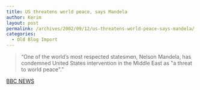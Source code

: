 ```yaml
---
title: US threatens world peace, says Mandela
author: Kerim
layout: post
permalink: /archives/2002/09/12/us-threatens-world-peace-says-mandela/
categories:
  - Old Blog Import
---
```


>   &#8220;One of the world&#8217;s most respected statesmen, Nelson Mandela, has condemned United States intervention in the Middle East as "a threat to world peace".&#8221;


<a href="http://news.bbc.co.uk/2/hi/africa/2251067.stm" onclick="_gaq.push(['_trackEvent', 'outbound-article', 'http://news.bbc.co.uk/2/hi/africa/2251067.stm', 'BBC NEWS']);" >BBC NEWS</a>

